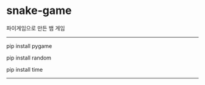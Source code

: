 # snake-game
파이게임으로 만든 뱀 게임

-------------------

pip install pygame

pip install random

pip install time

-------------------
